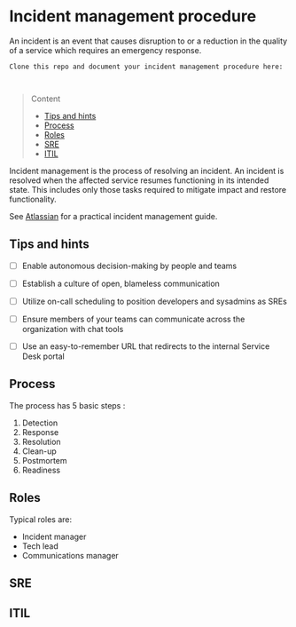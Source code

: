 # Incident management procedure

An incident is an event that causes disruption to or a reduction in the quality of a service which requires an emergency response.

```
Clone this repo and document your incident management procedure here:



```
> Content
> - [Tips and hints](#tips-and-hints)
> - [Process](#process)
> - [Roles](#roles)
> - [SRE](#sre)
> - [ITIL](#itil)

Incident management is the process of resolving an incident.
An incident is resolved when the affected service resumes functioning in its intended state. 
This includes only those tasks required to mitigate impact and restore functionality. 

See [Atlassian](https://www.atlassian.com/incident-management/devops) for a practical incident management guide.

## Tips and hints

- [ ] Enable autonomous decision-making by people and teams


- [ ] Establish a culture of open, blameless communication


- [ ] Utilize on-call scheduling to position developers and sysadmins as SREs


- [ ] Ensure members of your teams can communicate across the organization with chat tools


- [ ] Use an easy-to-remember URL that redirects to the internal Service Desk portal


## Process

The process has 5 basic steps :

1. Detection
1. Response
1. Resolution
1. Clean-up
1. Postmortem
1. Readiness

## Roles

Typical roles are:

- Incident manager
- Tech lead
- Communications manager

## SRE


## ITIL
